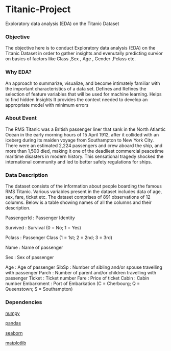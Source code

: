 # Titanic-Project
Exploratory data analysis (EDA) on the Titanic Dataset

### Objective
The objective here is to conduct Exploratory data analysis (EDA) on the Titanic Dataset in order to gather insights and evenutally predicting survior on basics of factors like Class ,Sex , Age , Gender ,Pclass etc.

### Why EDA?

An approach to summarize, visualize, and become intimately familiar with the important characteristics of a data set.
Defines and Refines the selection of feature variables that will be used for machine learning.
Helps to find hidden Insights
It provides the context needed to develop an appropriate model with minimum errors

### About Event

The RMS Titanic was a British passenger liner that sank in the North Atlantic Ocean in the early morning hours of 15 April 1912, after it collided with an iceberg during its maiden voyage from Southampton to New York City. There were an estimated 2,224 passengers and crew aboard the ship, and more than 1,500 died, making it one of the deadliest commercial peacetime maritime disasters in modern history. This sensational tragedy shocked the international community and led to better safety regulations for ships.

### Data Description
The dataset consists of the information about people boarding the famous RMS Titanic. Various variables present in the dataset includes data of age, sex, fare, ticket etc. The dataset comprises of 891 observations of 12 columns. Below is a table showing names of all the columns and their description.

PassengerId	: Passenger Identity

Survived : Survival (0 = No; 1 = Yes)

Pclass :	Passenger Class (1 = 1st; 2 = 2nd; 3 = 3rd)

Name : Name of passenger

Sex :	Sex of passenger

Age :	Age of passenger
SibSp	: Number of sibling and/or spouse travelling with passenger
Parch :	Number of parent and/or children travelling with passenger
Ticket :	Ticket number
Fare : Price of ticket
Cabin	: Cabin number
Embarkment :	Port of Embarkation (C = Cherbourg; Q = Queenstown; S = Southampton)

### Dependencies
[numpy](https://numpy.org/)

[pandas](https://pandas.pydata.org/)

[seaborn](https://seaborn.pydata.org/)

[matplotlib](https://matplotlib.org/)
